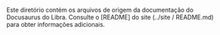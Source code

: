 Este diretório contém os arquivos de origem da documentação do Docusaurus do Libra.
Consulte o [README] do site (../site / README.md) para obter informações adicionais.
